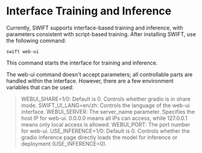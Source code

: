 # Interface Training and Inference

Currently, SWIFT supports interface-based training and inference, with parameters consistent with script-based training. After installing SWIFT, use the following command:

```shell
swift web-ui
```

This command starts the interface for training and inference.

The web-ui command doesn't accept parameters; all controllable parts are handled within the interface. However, there are a few environment variables that can be used:

> WEBUI_SHARE=1/0: Default is 0. Controls whether gradio is in share mode.
> SWIFT_UI_LANG=en/zh: Controls the language of the web-ui interface.
> WEBUI_SERVER: The server_name parameter. Specifies the host IP for web-ui. 0.0.0.0 means all IPs can access, while 127.0.0.1 means only local access is allowed.
> WEBUI_PORT: The port number for web-ui.
> USE_INFERENCE=1/0: Default is 0. Controls whether the gradio inference page directly loads the model for inference or deployment (USE_INFERENCE=0).